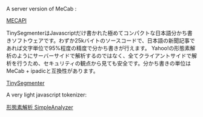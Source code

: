 A server version of MeCab :

[MECAPI](http://mimitako.net/api/mecapi.cgi)

TinySegmenterはJavascriptだけ書かれた極めてコンパクトな日本語分かち書きソフトウェアです。わずか25kバイトのソースコードで、日本語の新聞記事であれば文字単位で95%程度の精度で分かち書きが行えます。 Yahoo!の形態素解析のようにサーバーサイドで解析するのではなく、全てクライアントサイドで解析を行うため、セキュリティの観点から見ても安全です。分かち書きの単位はMeCab + ipadicと互換性があります。

[TinySegmenter](http://chasen.org/~taku/software/TinySegmenter/)

A very light javascript tokenizer:

[形態素解析 SimpleAnalyzer](http://ablog.seesaa.net/article/24578324.html)